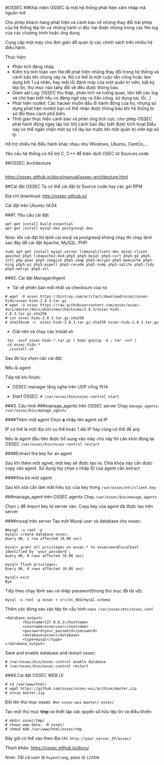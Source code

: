 ﻿#OSSEC
##Khái niệm
OSSEC là một hệ thống phát hiện xâm nhập mã nguồn mở

Cho phép khách hàng phát hiện và cảnh báo về những thay đổi trái phép của hệ thống tệp tin và những hành vi độc hại được nhúng trong các file log của các chương trình hoặc ứng dụng 

Cung cấp một máy chủ đơn giản để quản lý các chính sách trên nhiều hệ điều hành.

Thực hiện: 
* Phân tích đăng nhập
* Kiểm tra tính toàn vẹn file:để phát hiện những thay đổi trong hệ thống và cảnh báo khi chúng xảy ra. Nó có thể là một cuộc tấn công hoặc làm dụng bởi 1 cá nhân, hay một lỗi đánh máy của một quản trị viên, bất kỳ tệp tin, thư mục nào tahy đổi sẽ đều được thông báo.
* Giám sát Log: OSSEC thu thập, phân tích và tương quan, liên kết các log và cho bạn biết nếu có đáng ngờ xảy ra (tấn công, sử dụng sai, lỗi,..)
* Phát hiện rootkit: Các hacker muốn dấu đi hành động của họ, nhưng sử dụng phát hện rootkit bạn có thể nhận được thông báo khi hệ thống bị sử đổi theo cách phổ biến.
* Thời gian thực hiện cảnh báo và phản ứng tích cực: cho phép OSSEC phải hành động ngay lập tức khi cảnh báo đặc biệt được kích hoạt.Điều này có thể ngăn chặn một sự cố lây lan trước khi một quản trị viên kịp sử lý.

Hỗ trợ nhiều hệ điều hành khác nhau như Windows, Ubuntu, CentOs,...

Yêu cầu hệ thống có hỗ trợ C, C++ để biện dịch OSEC từ Sources code

##OSSEC Architecture

<img>

https://ossec.github.io/docs/manual/ossec-architecture.html

##Cài đặt OSSEC 
Ta có thể cài đặt từ Source code hay các gói RPM

Địa chỉ download: http://ossec.github.io/

Cài đặt trên Ubuntu 14.04 

###1. Yêu cầu cài đặt:
```
apt-get install build-essential
apt-get install mysql-dev postgresql-dev
```

*Note:* khi cài đặt thì lệnh cài msql và postgresql không chạy thì chạy lệnh sau đây để cài đặt Apache, MySQL, PHP:

```sudo apt-get install mysql-server libmysqlclient-dev mysql-client apache2 php5 libapache2-mod-php5 php5-mysql php5-curl php5-gd php5-intl php-pear php5-imagick php5-imap php5-mcrypt php5-memcache php5-ming php5-ps php5-pspell php5-recode php5-snmp php5-sqlite php5-tidy php5-xmlrpc php5-xsl```


###2. Cài đặt Manager/Agent
- Tải về phiên bản mới nhất và checksum của nó
```
# wget -U ossec https://bintray.com/artifact/download/ossec/ossec-hids/ossec-hids-2.8.3.tar.gz
# wget -U ossec https://raw.githubusercontent.com/ossec/ossec-docs/master/docs/whatsnew/checksums/2.8.3/ossec-hids-2.8.3.tar.gz.sha256
# cat ossec-hids-2.8.3.tar.gz.sha256
# sha256sum -c  ossec-hids-2.8.3.tar.gz.sha256 ossec-hids-2.8.3.tar.gz
```
- Giải nén và chạy các install.sh
```
 tar -zxvf ossec-hids-*.tar.gz ( hoặc gunzip -d ; tar -xvf ) 
 cd ossec-hids-*
 ./install.sh
```
Sau đó tùy chọn các cài đặt:

<img1>

<img2>

Nếu là agent

<img2-1>

<img3>

Tiếp tới khi finish:

<img4>

- OSSEC manager lắng nghe trên UDP cổng 1514

- Start OSSEC: 
`# /var/ossec/bin/ossec-control start`

###3. Cấu hình
###manage_agents trên OSSEC server
Chạy `manage_agents`:
`/var/ossec/bin/manage_agents`

<img5>

####Thêm một agent
Chọn **a** nhập tên agent và IP

IP có thể là một địa chỉ cụ thể hoặc 1 dải IP hay cũng có thể để any

<img6>

Nếu là agent đầu tiên được bổ sung vào máy chủ này thì cần khỏi động lại OSSEC `/var/ossec/bin/ossec-control restart`

####Extract the key for an agent

Sau khi thêm một agnet, một key sẽ được tạo ra. Chìa khóa này cần được copy vào agent. Sử dụng tùy chọn `e` nhập ID của agent cần extract

<img7>

####Xóa bỏ một agent

<img8>

Sau khi xóa cần làm mất hiệu lực của key trong `/var/ossec/etc/client.key`

###manage_agent trên OSSEC agents
Chạy `/var/ossec/bin/manage_agents`

Chọn `i` để import key từ server vào. Copy key của agent đã được tạo trên server 

<img9>

####mysql trên server
Tạo một Mysql user và database cho ossec: 
```
#mysql -u root -p
mysql> create database ossec;
Query OK, 1 row affected (0.00 sec)

mysql> grant all privileges on ossec.* to ossecuser@localhost identified by 'your_password';
Query OK, 0 rows affected (0.00 sec)

mysql> flush privileges;
Query OK, 0 rows affected (0.00 sec)

mysql> exit
Bye
```
<img11>
 
Tiếp theo chạy lệnh sau và nhập password(trong thư mục đã tải về): 

`mysql -u root -p ossec < src/os_dbd/mysql.schema`

<img12>

Thêm các dòng sau vào tệp tin cấu hình `nano /var/ossec/etc/ossec.conf`
```
<database_output>
        <hostname>127.0.0.1</hostname>
        <username>ossecuser</username>
        <password>your_password</password>
        <database>ossec</database>
        <type>mysql</type>
</database_output>
```
Save and enable database and restart ossec:
```
# /var/ossec/bin/ossec-control enable database
# /var/ossec/bin/ossec-control restart
```

###4.Cài đặt OSSEC WEB UI
```
# cd /var/www/html/
# wget https://github.com/ossec/ossec-wui/archive/master.zip
# unzip master.zip
```
Đổi tên thư mục ossec:
`#mv ossec-wui-master/ ossec/`

Tạo một thư mục **tmp** và thiết lập các quyền sở hữu tệp tin và điểu khiển: 
```
# mkdir ossec/tmp/
# chown www-data: -R ossec/
# chmod 666 /var/www/html/ossec/tmp
```

Bây giờ có thể vào theo địa chỉ: `http://your_server_IP/ossec/`



*Tham khảo:* https://ossec.github.io/docs/

*Note: Tất cả user là `huyentrang`, pass là `123456`*
